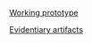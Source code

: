 <a href="http://openfdapool1.ctacdev.com/" target="_blank">Working prototype</a>

[Evidentiary artifacts](doc/readme/evidence.md)
